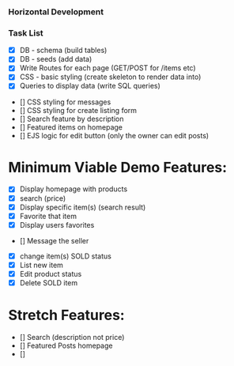 ### Horizontal Development

### Task List
* [x] DB - schema (build tables)
* [x] DB - seeds (add data)
* [x] Write Routes for each page (GET/POST for /items etc)
* [x] CSS - basic styling (create skeleton to render data into)
* [x] Queries to display data (write SQL queries)
* [] CSS styling for messages
* [] CSS styling for create listing form
* [] Search feature by description
* [] Featured items on homepage
* [] EJS logic for edit button (only the owner can edit posts)


# Minimum Viable Demo Features:
* [x] Display homepage with products
* [x] search (price)
* [x] Display specific item(s) (search result) 
* [x] Favorite that item
* [x] Display users favorites
* [] Message the seller
* [x] change item(s) SOLD status
* [x] List new item
* [x] Edit product status
* [x] Delete SOLD item

# Stretch Features:
* [] Search (description not price)
* [] Featured Posts homepage
* [] 
